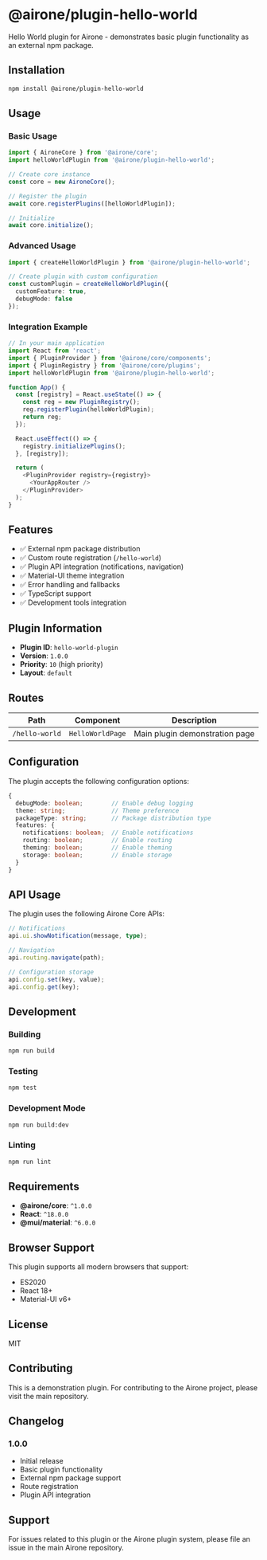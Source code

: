 # @airone/plugin-hello-world

Hello World plugin for Airone - demonstrates basic plugin functionality as an external npm package.

## Installation

```bash
npm install @airone/plugin-hello-world
```

## Usage

### Basic Usage

```typescript
import { AironeCore } from '@airone/core';
import helloWorldPlugin from '@airone/plugin-hello-world';

// Create core instance
const core = new AironeCore();

// Register the plugin
await core.registerPlugins([helloWorldPlugin]);

// Initialize
await core.initialize();
```

### Advanced Usage

```typescript
import { createHelloWorldPlugin } from '@airone/plugin-hello-world';

// Create plugin with custom configuration
const customPlugin = createHelloWorldPlugin({
  customFeature: true,
  debugMode: false
});
```

### Integration Example

```typescript
// In your main application
import React from 'react';
import { PluginProvider } from '@airone/core/components';
import { PluginRegistry } from '@airone/core/plugins';
import helloWorldPlugin from '@airone/plugin-hello-world';

function App() {
  const [registry] = React.useState(() => {
    const reg = new PluginRegistry();
    reg.registerPlugin(helloWorldPlugin);
    return reg;
  });

  React.useEffect(() => {
    registry.initializePlugins();
  }, [registry]);

  return (
    <PluginProvider registry={registry}>
      <YourAppRouter />
    </PluginProvider>
  );
}
```

## Features

- ✅ External npm package distribution
- ✅ Custom route registration (`/hello-world`)
- ✅ Plugin API integration (notifications, navigation)
- ✅ Material-UI theme integration
- ✅ Error handling and fallbacks
- ✅ TypeScript support
- ✅ Development tools integration

## Plugin Information

- **Plugin ID**: `hello-world-plugin`
- **Version**: `1.0.0`
- **Priority**: `10` (high priority)
- **Layout**: `default`

## Routes

| Path | Component | Description |
|------|-----------|-------------|
| `/hello-world` | `HelloWorldPage` | Main plugin demonstration page |

## Configuration

The plugin accepts the following configuration options:

```typescript
{
  debugMode: boolean;        // Enable debug logging
  theme: string;             // Theme preference  
  packageType: string;       // Package distribution type
  features: {
    notifications: boolean;  // Enable notifications
    routing: boolean;        // Enable routing
    theming: boolean;        // Enable theming
    storage: boolean;        // Enable storage
  }
}
```

## API Usage

The plugin uses the following Airone Core APIs:

```typescript
// Notifications
api.ui.showNotification(message, type);

// Navigation
api.routing.navigate(path);

// Configuration storage
api.config.set(key, value);
api.config.get(key);
```

## Development

### Building

```bash
npm run build
```

### Testing

```bash
npm test
```

### Development Mode

```bash
npm run build:dev
```

### Linting

```bash
npm run lint
```

## Requirements

- **@airone/core**: `^1.0.0`
- **React**: `^18.0.0`
- **@mui/material**: `^6.0.0`

## Browser Support

This plugin supports all modern browsers that support:

- ES2020
- React 18+
- Material-UI v6+

## License

MIT

## Contributing

This is a demonstration plugin. For contributing to the Airone project, please visit the main repository.

## Changelog

### 1.0.0

- Initial release
- Basic plugin functionality
- External npm package support
- Route registration
- Plugin API integration

## Support

For issues related to this plugin or the Airone plugin system, please file an issue in the main Airone repository.